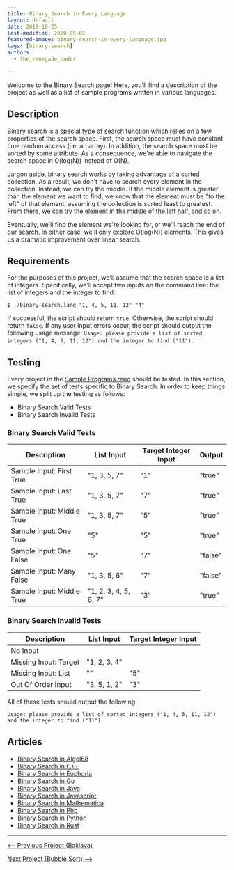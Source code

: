 ```yaml
---
title: Binary Search in Every Language
layout: default
date: 2019-10-25
last-modified: 2020-05-02
featured-image: binary-search-in-every-language.jpg
tags: [binary-search]
authors:
  - the_renegade_coder

---
```


Welcome to the Binary Search page! Here, you'll find a description of the project as well as a list of sample programs written in various languages.

## Description

Binary search is a special type of search function which relies on a few properties
of the search space. First, the search space must have constant time random access
(i.e. an array). In addition, the search space must be sorted by some attribute.
As a consequence, we're able to navigate the search space in O(log(N)) instead of
O(N). 

Jargon aside, binary search works by taking advantage of a sorted collection. As a result,
we don't have to search every element in the collection. Instead, we can try the middle.
If the middle element is greater than the element we want to find, we know that the element
must be "to the left" of that element, assuming the collection is sorted least to greatest. 
From there, we can try the element in the middle of the left half, and so on. 

Eventually, we'll find the element we're looking for, or we'll reach the end of our search.
In either case, we'll only explore O(log(N)) elements. This gives us a dramatic improvement
over linear search.


## Requirements

For the purposes of this project, we'll assume that the search space is a list of integers.
Specifically, we'll accept two inputs on the command line: the list of integers and the
integer to find:

```shell
$ ./binary-search.lang "1, 4, 5, 11, 12" "4"
```

If successful, the script should return `true`. Otherwise, the script should return `false`. 
If any user input errors occur, the script should output the following usage message:
`Usage: please provide a list of sorted integers ("1, 4, 5, 11, 12") and the integer to find ("11")`.


## Testing

Every project in the [Sample Programs repo](https://github.com/TheRenegadeCoder/sample-programs) should be tested.
In this section, we specify the set of tests specific to Binary Search.
In order to keep things simple, we split up the testing as follows:

- Binary Search Valid Tests
- Binary Search Invalid Tests

### Binary Search Valid Tests

| Description | List Input | Target Integer Input | Output |
| ----------- | ---------- | -------------------- | ------ |
| Sample Input: First True | "1, 3, 5, 7" | "1" | "true" |
| Sample Input: Last True | "1, 3, 5, 7" | "7" | "true" |
| Sample Input: Middle True | "1, 3, 5, 7" | "5" | "true" |
| Sample Input: One True | "5" | "5" | "true" |
| Sample Input: One False | "5" | "7" | "false" |
| Sample Input: Many False | "1, 3, 5, 6" | "7" | "false" |
| Sample Input: Middle True | "1, 2, 3, 4, 5, 6, 7" | "3" | "true" |

### Binary Search Invalid Tests

| Description | List Input | Target Integer Input |
| ----------- | ---------- | -------------------- |
| No Input |  |  |
| Missing Input: Target | "1, 2, 3, 4" |  |
| Missing Input: List | "" | "5" |
| Out Of Order Input | "3, 5, 1, 2" | "3" |

All of these tests should output the following:

```
Usage: please provide a list of sorted integers ("1, 4, 5, 11, 12") and the integer to find ("11")
```


## Articles

- [Binary Search in Algol68](https://rzuckerm.github.io/sample-programs-website-copy/projects/binary-search/algol68)
- [Binary Search in C++](https://rzuckerm.github.io/sample-programs-website-copy/projects/binary-search/c-plus-plus)
- [Binary Search in Euphoria](https://rzuckerm.github.io/sample-programs-website-copy/projects/binary-search/euphoria)
- [Binary Search in Go](https://rzuckerm.github.io/sample-programs-website-copy/projects/binary-search/go)
- [Binary Search in Java](https://rzuckerm.github.io/sample-programs-website-copy/projects/binary-search/java)
- [Binary Search in Javascript](https://rzuckerm.github.io/sample-programs-website-copy/projects/binary-search/javascript)
- [Binary Search in Mathematica](https://rzuckerm.github.io/sample-programs-website-copy/projects/binary-search/mathematica)
- [Binary Search in Php](https://rzuckerm.github.io/sample-programs-website-copy/projects/binary-search/php)
- [Binary Search in Python](https://rzuckerm.github.io/sample-programs-website-copy/projects/binary-search/python)
- [Binary Search in Rust](https://rzuckerm.github.io/sample-programs-website-copy/projects/binary-search/rust)

***

<nav class="project-nav">

<div id="prev" markdown="1">

[<-- Previous Project (Baklava)](https://rzuckerm.github.io/sample-programs-website-copy/projects/baklava)

</div>

<div id="next" markdown="1">

[Next Project (Bubble Sort) -->](https://rzuckerm.github.io/sample-programs-website-copy/projects/bubble-sort)

</div>

</nav>